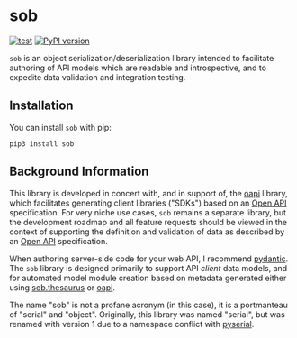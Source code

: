 # sob

[![test](https://github.com/enorganic/sob/actions/workflows/test.yml/badge.svg)](https://github.com/enorganic/sob/actions/workflows/test.yml)
[![PyPI version](https://badge.fury.io/py/sob.svg?icon=si%3Apython)](https://badge.fury.io/py/sob)

`sob` is an object serialization/deserialization library intended to facilitate
authoring of API models which are readable and introspective, and to expedite
data validation and integration testing.

## Installation

You can install `sob` with pip:

```shell
pip3 install sob
```

## Background Information

This library is developed in concert with, and in support of, the
[oapi](https://enorganic.github.io/oapi/) library, which facilitates
generating client libraries ("SDKs") based on an
[Open API](https://www.openapis.org/) specification. For very niche use cases,
`sob` remains a separate library, but the development roadmap and all feature
requests should be viewed in the context of supporting the definition and
validation of data as described by an [Open API](https://www.openapis.org/)
specification.

When authoring server-side code for your web API, I recommend
[pydantic](https://docs.pydantic.dev/latest/). The `sob` library is designed
primarily to support API *client* data models, and for automated model module
creation based on metadata generated either using
[sob.thesaurus](https://enorganic.github.io/oapi/api/thesaurus) or
[oapi](https://enorganic.github.io/oapi/).

The name "sob" is not a profane acronym (in this case), it is a portmanteau
of "serial" and "object". Originally, this library was named "serial",
but was renamed with version 1 due to a namespace conflict with
[pyserial](https://pyserial.readthedocs.io/en/latest/).
